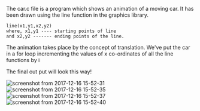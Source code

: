 The car.c file is a program which shows an animation of a moving car.
It has been drawn using the line function in the graphics library.

    line(x1,y1,x2,y2)
    where, x1,y1 ---- starting points of line
    and x2,y2 ------- ending points of the line.
    
The animation takes place by the concept of translation.
We've put the car in a for loop incrementing the values of x co-ordinates of all the line functions by i

The final out put will look this way!

![screenshot from 2017-12-16 15-52-31](https://user-images.githubusercontent.com/26206171/34069730-d0f448d6-e27c-11e7-9a34-17603028a4ec.png)
![screenshot from 2017-12-16 15-52-35](https://user-images.githubusercontent.com/26206171/34069731-d5130948-e27c-11e7-882e-2d9ca7c00f0b.png)
![screenshot from 2017-12-16 15-52-37](https://user-images.githubusercontent.com/26206171/34069732-d5d02c76-e27c-11e7-99ba-7138d97e4877.png)
![screenshot from 2017-12-16 15-52-40](https://user-images.githubusercontent.com/26206171/34069733-d80b1ae6-e27c-11e7-96b5-715bf9601b95.png)
